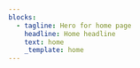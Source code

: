 ```yaml
---
blocks:
  - tagline: Hero for home page
    headline: Home headline
    text: home
    _template: home
---
```


